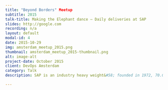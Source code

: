 ```yaml
---
title: "Beyond Borders" Meetup
subtitle: 2015
talk-title: Making the Elephant dance – Daily deliveries at SAP
slides: http://google.com
recording: n/a
layout: default
modal-id: 4
date: 2015-10-29
img: amsterdam_meetup_2015.png
thumbnail: amsterdam_meetup_2015-thumbnail.png
alt: image-alt
project-date: October 2015
client: DevOps Amsterdam
category: Talk
description: SAP is an industry heavy weight&#58; founded in 1972, 70.000+ employees in over 50 countries. We sell business critical enterprise applications to our customers, ERP system that process pay slips, corporate financial statements, critical stuff like that. Over decades we sold on premise software to our customers. We released updates once or twice a year. Major product releases each x-years. But since a few years the company set itself the goal to become a cloud company. This implies dramatic changes to the organization and it’s processes and beliefs. In 2012 a small internal cloud based ride-sharing service (TwoGo) was ordered to become an official SAP product. As becoming an official SAP product doesn’t sound that hard when you’ve already the service running in-house&#58; Development done and ongoing, Operations up and running, quality hiccups cured…opening the service shouldn’t be that hard. Unfortunately large companies like SAP don’t work like that. Large/traditional companies have gazillions of processes, regulations, standards which must be fulfilled and documented before you are allowed to release as an official product. 

---
```

